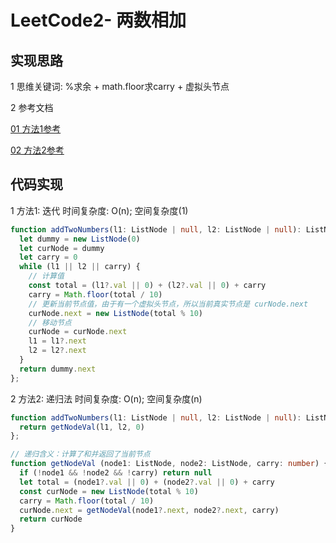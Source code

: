 # LeetCode2- 两数相加

## 实现思路

1 思维关键词: %求余 + math.floor求carry + 虚拟头节点

2 参考文档

[01 方法1参考](https://leetcode.cn/problems/add-two-numbers/solution/hua-jie-suan-fa-2-liang-shu-xiang-jia-by-guanpengc/)

[02 方法2参考](https://leetcode.cn/problems/add-two-numbers/solution/di-gui-si-lu-jian-dan-dai-ma-duan-by-dnanki/)


## 代码实现

1 方法1: 迭代  时间复杂度: O(n);  空间复杂度(1)

```ts
function addTwoNumbers(l1: ListNode | null, l2: ListNode | null): ListNode | null {
  let dummy = new ListNode(0)
  let curNode = dummy
  let carry = 0
  while (l1 || l2 || carry) {
    // 计算值
    const total = (l1?.val || 0) + (l2?.val || 0) + carry
    carry = Math.floor(total / 10)
    // 更新当前节点值，由于有一个虚拟头节点，所以当前真实节点是 curNode.next
    curNode.next = new ListNode(total % 10)
    // 移动节点
    curNode = curNode.next
    l1 = l1?.next
    l2 = l2?.next
  }
  return dummy.next
};
```

2 方法2: 递归法  时间复杂度: O(n);  空间复杂度(n)

```ts
function addTwoNumbers(l1: ListNode | null, l2: ListNode | null): ListNode | null {
  return getNodeVal(l1, l2, 0)
};

// 递归含义：计算了和并返回了当前节点
function getNodeVal (node1: ListNode, node2: ListNode, carry: number) {
  if (!node1 && !node2 && !carry) return null
  let total = (node1?.val || 0) + (node2?.val || 0) + carry
  const curNode = new ListNode(total % 10)
  carry = Math.floor(total / 10)
  curNode.next = getNodeVal(node1?.next, node2?.next, carry)
  return curNode
}
```